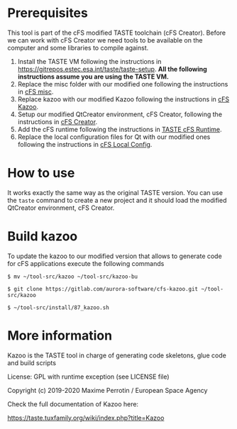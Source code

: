 # Prerequisites
This tool is part of the cFS modified TASTE toolchain (cFS Creator). Before we can work with cFS Creator we need tools to be available on the computer and some libraries to compile against.

1. Install the TASTE VM following the instructions in https://gitrepos.estec.esa.int/taste/taste-setup. <strong>All the following instructions assume you are using the TASTE VM.</strong>
2. Replace the misc folder with our modified one following the instructions in [cFS misc](https://github.com/HugoValente11/cFS-misc).
3. Replace kazoo with our modified Kazoo following the instructions in [cFS Kazoo](https://github.com/HugoValente11/cFS-Kazoo).
4. Setup our modified QtCreator environment, cFS Creator, following the instructions in [cFS Creator](https://gitlab.com/aurora-software/cFS-Creator).
5. Add the cFS runtime following the instructions in [TASTE cFS Runtime](https://github.com/HugoValente11/TASTE-cFS-Runtime).
6. Replace the local configuration files for Qt with our modified ones following the instructions in [cFS Local Config](https://gitlab.com/aurora-software/cFS-local-config).

# How to use
It works exactly the same way as the original TASTE version. You can use the `taste` command to create a new project and it should load the modified QtCreator environment, cFS Creator.

# Build kazoo
To update the kazoo to our modified version that allows to generate code for cFS applications execute the following commands

`$ mv ~/tool-src/kazoo ~/tool-src/kazoo-bu`

`$ git clone https://gitlab.com/aurora-software/cfs-kazoo.git ~/tool-src/kazoo`

`$ ~/tool-src/install/87_kazoo.sh`


# More information 
Kazoo is the TASTE tool in charge of generating code skeletons, glue code and build scripts

License: GPL with runtime exception (see LICENSE file)

Copyright (c) 2019-2020 Maxime Perrotin / European Space Agency

Check the full documentation of Kazoo here:

https://taste.tuxfamily.org/wiki/index.php?title=Kazoo
